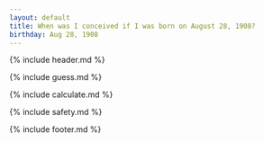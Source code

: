 ```yaml
---
layout: default
title: When was I conceived if I was born on August 28, 1908?
birthday: Aug 28, 1908
---
```


{% include header.md %}

{% include guess.md %}

{% include calculate.md %}

{% include safety.md %}

{% include footer.md %}



